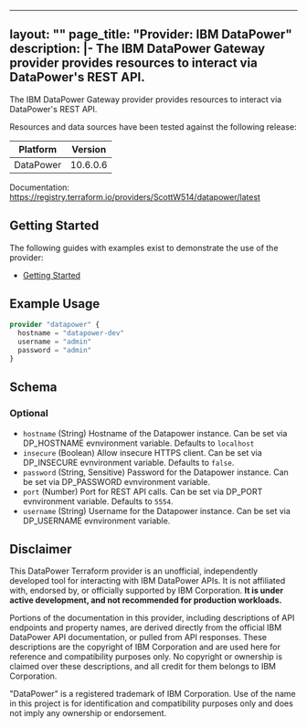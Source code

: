 
---
layout: ""
page_title: "Provider: IBM DataPower"
description: |-
  The IBM DataPower Gateway provider provides resources to interact via DataPower's REST API.
---

The IBM DataPower Gateway provider provides resources to interact via DataPower's REST API.

Resources and data sources have been tested against the following release:

| Platform        | Version  |
| --------------- | -------- |
| DataPower       | 10.6.0.6 |

Documentation: <https://registry.terraform.io/providers/ScottW514/datapower/latest>

## Getting Started

The following guides with examples exist to demonstrate the use of the provider:

- [Getting Started](https://registry.terraform.io/providers/ScottW514/datapower/latest/docs/guides/getting_started)

## Example Usage

```terraform
provider "datapower" {
  hostname = "datapower-dev"
  username = "admin"
  password = "admin"
}
```

<!-- schema generated by tfplugindocs -->
## Schema

### Optional

- `hostname` (String) Hostname of the Datapower instance. Can be set via DP_HOSTNAME evnvironment variable. Defaults to `localhost`
- `insecure` (Boolean) Allow insecure HTTPS client. Can be set via DP_INSECURE evnvironment variable. Defaults to `false`.
- `password` (String, Sensitive) Password for the Datapower instance. Can be set via DP_PASSWORD evnvironment variable.
- `port` (Number) Port for REST API calls. Can be set via DP_PORT evnvironment variable. Defaults to `5554`.
- `username` (String) Username for the Datapower instance. Can be set via DP_USERNAME evnvironment variable.

## Disclaimer

This DataPower Terraform provider is an unofficial, independently developed tool for interacting with IBM DataPower APIs. It is not affiliated with, endorsed by, or officially supported by IBM Corporation. **It is under active development, and not recommended for production workloads.**

Portions of the documentation in this provider, including descriptions of API endpoints and property names, are derived directly from the official IBM DataPower API documentation, or pulled from API responses. These descriptions are the copyright of IBM Corporation and are used here for reference and compatibility purposes only. No copyright or ownership is claimed over these descriptions, and all credit for them belongs to IBM Corporation.

"DataPower" is a registered trademark of IBM Corporation. Use of the name in this project is for identification and compatibility purposes only and does not imply any ownership or endorsement.

